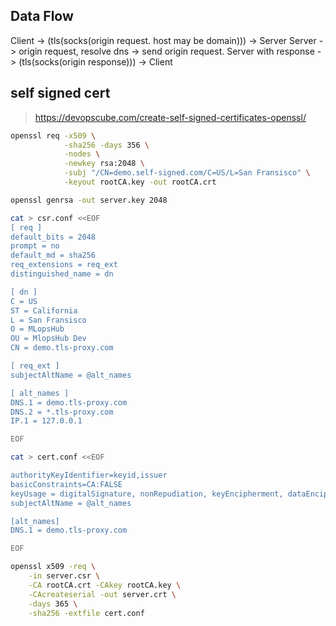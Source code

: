 ## Data Flow

Client -> (tls(socks(origin request. host may be domain))) -> Server
Server -> origin request, resolve dns -> send origin request.
Server with response -> (tls(socks(origin response))) -> Client

## self signed cert
> https://devopscube.com/create-self-signed-certificates-openssl/

```bash
openssl req -x509 \
            -sha256 -days 356 \
            -nodes \
            -newkey rsa:2048 \
            -subj "/CN=demo.self-signed.com/C=US/L=San Fransisco" \
            -keyout rootCA.key -out rootCA.crt

openssl genrsa -out server.key 2048

cat > csr.conf <<EOF
[ req ]
default_bits = 2048
prompt = no
default_md = sha256
req_extensions = req_ext
distinguished_name = dn

[ dn ]
C = US
ST = California
L = San Fransisco
O = MLopsHub
OU = MlopsHub Dev
CN = demo.tls-proxy.com

[ req_ext ]
subjectAltName = @alt_names

[ alt_names ]
DNS.1 = demo.tls-proxy.com
DNS.2 = *.tls-proxy.com
IP.1 = 127.0.0.1

EOF

cat > cert.conf <<EOF

authorityKeyIdentifier=keyid,issuer
basicConstraints=CA:FALSE
keyUsage = digitalSignature, nonRepudiation, keyEncipherment, dataEncipherment
subjectAltName = @alt_names

[alt_names]
DNS.1 = demo.tls-proxy.com

EOF

openssl x509 -req \
    -in server.csr \
    -CA rootCA.crt -CAkey rootCA.key \
    -CAcreateserial -out server.crt \
    -days 365 \
    -sha256 -extfile cert.conf
```
